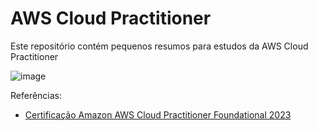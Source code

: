 # AWS Cloud Practitioner
Este repositório contém pequenos resumos para estudos da AWS Cloud Practitioner 

![image](https://user-images.githubusercontent.com/56324728/231599880-b308b289-eaad-4421-9b30-6421da138d76.png)

Referências:
- [Certificação Amazon AWS Cloud Practitioner Foundational 2023
](https://www.udemy.com/course/certificacao-aws-cloud-practitioner/)
